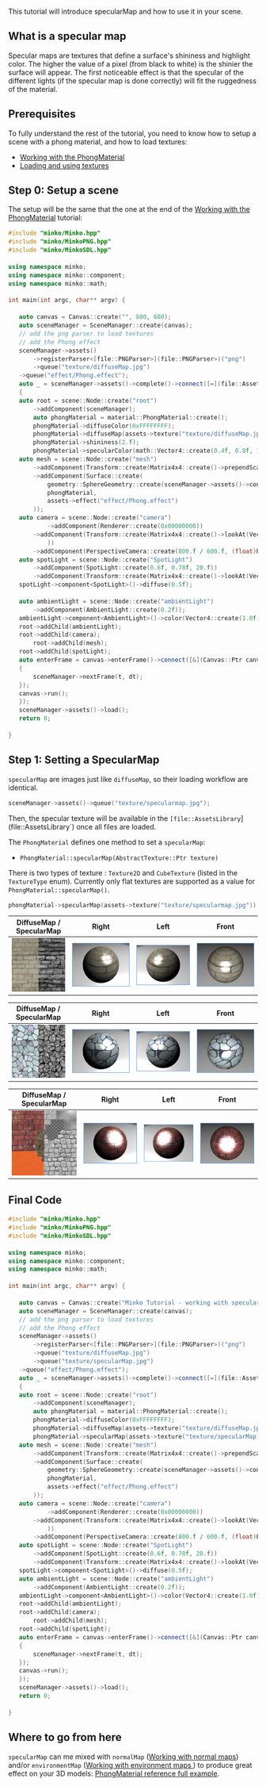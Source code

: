 This tutorial will introduce specularMap and how to use it in your scene.

What is a specular map
----------------------

Specular maps are textures that define a surface's shininess and highlight color. The higher the value of a pixel (from black to white) is the shinier the surface will appear. The first noticeable effect is that the specular of the different lights (if the specular map is done correctly) will fit the ruggedness of the material.

Prerequisites
-------------

To fully understand the rest of the tutorial, you need to know how to setup a scene with a phong material, and how to load textures:

-   [Working with the PhongMaterial](../tutorial/11-Working_with_the_PhongMaterial.md)
-   [Loading and using textures](../tutorial/15-Loading_and_using_textures.md)

Step 0: Setup a scene
---------------------

The setup will be the same that the one at the end of the [Working with the PhongMaterial](../tutorial/11-Working_with_the_PhongMaterial.md) tutorial:

```cpp
#include "minko/Minko.hpp" 
#include "minko/MinkoPNG.hpp" 
#include "minko/MinkoSDL.hpp"

using namespace minko; 
using namespace minko::component; 
using namespace minko::math;

int main(int argc, char** argv) {

   auto canvas = Canvas::create("", 800, 600);
   auto sceneManager = SceneManager::create(canvas);
   // add the png parser to load textures
   // add the Phong effect
   sceneManager->assets()
       ->registerParser<[file::PNGParser>](file::PNGParser>)("png")
       ->queue("texture/diffuseMap.jpg")
   ->queue("effect/Phong.effect");
   auto _ = sceneManager->assets()->complete()->connect([=](file::AssetLibrary::Ptr assets)
   {
   auto root = scene::Node::create("root")
       ->addComponent(sceneManager);
       auto phongMaterial = material::PhongMaterial::create();
       phongMaterial->diffuseColor(0xFFFFFFFF);
       phongMaterial->diffuseMap(assets->texture("texture/diffuseMap.jpg"));
       phongMaterial->shininess(2.f);
       phongMaterial->specularColor(math::Vector4::create(0.4f, 0.8f, 1.f, 1.f));
   auto mesh = scene::Node::create("mesh")
       ->addComponent(Transform::create(Matrix4x4::create()->prependScale(1.1)))
       ->addComponent(Surface::create(
           geometry::SphereGeometry::create(sceneManager->assets()->context()),
           phongMaterial,
           assets->effect("effect/Phong.effect")
       ));
   auto camera = scene::Node::create("camera")
           ->addComponent(Renderer::create(0x00000000))
       ->addComponent(Transform::create(Matrix4x4::create()->lookAt(Vector3::create(), Vector3::create(0.0f, 2.f, 2.6f))
           ))
       ->addComponent(PerspectiveCamera::create(800.f / 600.f, (float)PI * 0.25f, .1f, 1000.f));
   auto spotLight = scene::Node::create("SpotLight")
       ->addComponent(SpotLight::create(0.6f, 0.78f, 20.f))
       ->addComponent(Transform::create(Matrix4x4::create()->lookAt(Vector3::zero(), Vector3::create(3.f, 5.f, 1.5f))));
   spotLight->component<SpotLight>()->diffuse(0.5f);

   auto ambientLight = scene::Node::create("ambientLight")
       ->addComponent(AmbientLight::create(0.2f));
   ambientLight->component<AmbientLight>()->color(Vector4::create(1.0f, 1.0f, 1.0f, 1.0f));
   root->addChild(ambientLight);
   root->addChild(camera);
       root->addChild(mesh);
   root->addChild(spotLight);
   auto enterFrame = canvas->enterFrame()->connect([&](Canvas::Ptr canvas, float t, float dt)
   {
       sceneManager->nextFrame(t, dt);
   });
   canvas->run();
   });
   sceneManager->assets()->load();
   return 0;

} 
```


Step 1: Setting a SpecularMap
-----------------------------

`specularMap` are images just like `diffuseMap`, so their loading workflow are identical.

```cpp
sceneManager->assets()->queue("texture/specularmap.jpg"); 
```


Then, the specular texture will be available in the `[file::AssetsLibrary`](file::AssetsLibrary`) once all files are loaded.

The `PhongMaterial` defines one method to set a `specularMap`:

-   `PhongMaterial::specularMap(AbstractTexture::Ptr texture)`

There is two types of texture : `Texture2D` and `CubeTexture` (listed in the `TextureType` enum). Currently only flat textures are supported as a value for `PhongMaterial::specularMap()`.

```cpp
phongMaterial->specularMap(assets->texture("texture/specularmap.jpg")); 
```
| DiffuseMap / SpecularMap | Right                                                                        | Left                                                                         | Front                                                                        |
|----------------|------------------------------------------------------------------------------|------------------------------------------------------------------------------|------------------------------------------------------------------------------|
| ![ link=](../../doc/image/Texturespecular1.jpg " link=")  |  ![](../../doc/image/SpecularMap1_1.jpg "../../doc/image/SpecularMap1_1.jpg")     |![](../../doc/image/SpecularMap1_2.jpg "../../doc/image/SpecularMap1_2.jpg")    | ![](../../doc/image/SpecularMap1_3.jpg "../../doc/image/SpecularMap1_3.jpg")   |

| DiffuseMap / SpecularMap | Right                                                                        | Left                                                                         | Front                                                                        |
|----------------|------------------------------------------------------------------------------|------------------------------------------------------------------------------|------------------------------------------------------------------------------|
|  ![ link=](../../doc/image/Texturespecular22.jpg " link=")  |  ![](../../doc/image/SpecularMap2_1.jpg "../../doc/image/SpecularMap2_1.jpg")     |![](../../doc/image/SpecularMap2_2.jpg "../../doc/image/SpecularMap2_2.jpg")    |   ![](../../doc/image/SpecularMap2_3.jpg "../../doc/image/SpecularMap2_3.jpg")   |

| DiffuseMap / SpecularMap | Right                                                                        | Left                                                                         | Front                                                                        |
|----------------|------------------------------------------------------------------------------|------------------------------------------------------------------------------|------------------------------------------------------------------------------|
|  ![ link=](../../doc/image/Texturespecular3.jpg " link=")  |  ![](../../doc/image/SpecularMap3_1.jpg "../../doc/image/SpecularMap2_1.jpg")     |![](../../doc/image/SpecularMap3_2.jpg "../../doc/image/SpecularMap2_2.jpg")    |   ![](../../doc/image/SpecularMap3_3.jpg "../../doc/image/SpecularMap2_3.jpg")   |

Final Code
----------

```cpp
#include "minko/Minko.hpp" 
#include "minko/MinkoPNG.hpp" 
#include "minko/MinkoSDL.hpp"

using namespace minko; 
using namespace minko::component; 
using namespace minko::math;

int main(int argc, char** argv) {

   auto canvas = Canvas::create("Minko Tutorial - working with specular maps", 800, 600);
   auto sceneManager = SceneManager::create(canvas);
   // add the png parser to load textures
   // add the Phong effect
   sceneManager->assets()
       ->registerParser<[file::PNGParser>](file::PNGParser>)("png")
       ->queue("texture/diffuseMap.jpg")
       ->queue("texture/specularMap.jpg")
   ->queue("effect/Phong.effect");
   auto _ = sceneManager->assets()->complete()->connect([=](file::AssetLibrary::Ptr assets)
   {
   auto root = scene::Node::create("root")
       ->addComponent(sceneManager);
       auto phongMaterial = material::PhongMaterial::create();
       phongMaterial->diffuseColor(0xFFFFFFFF);
       phongMaterial->diffuseMap(assets->texture("texture/diffuseMap.jpg"));
       phongMaterial->specularMap(assets->texture("texture/specularMap.jpg"));
   auto mesh = scene::Node::create("mesh")
       ->addComponent(Transform::create(Matrix4x4::create()->prependScale(1.1)))
       ->addComponent(Surface::create(
           geometry::SphereGeometry::create(sceneManager->assets()->context()),
           phongMaterial,
           assets->effect("effect/Phong.effect")
       ));
   auto camera = scene::Node::create("camera")
           ->addComponent(Renderer::create(0x00000000))
       ->addComponent(Transform::create(Matrix4x4::create()->lookAt(Vector3::create(), Vector3::create(0.0f, 2.f, 2.6f))
           ))
       ->addComponent(PerspectiveCamera::create(800.f / 600.f, (float)PI * 0.25f, .1f, 1000.f));
   auto spotLight = scene::Node::create("SpotLight")
       ->addComponent(SpotLight::create(0.6f, 0.78f, 20.f))
       ->addComponent(Transform::create(Matrix4x4::create()->lookAt(Vector3::zero(), Vector3::create(3.f, 5.f, 1.5f))));
   spotLight->component<SpotLight>()->diffuse(0.5f);
   auto ambientLight = scene::Node::create("ambientLight")
       ->addComponent(AmbientLight::create(0.2f));
   ambientLight->component<AmbientLight>()->color(Vector4::create(1.0f, 1.0f, 1.0f, 1.0f));
   root->addChild(ambientLight);
   root->addChild(camera);
       root->addChild(mesh);
   root->addChild(spotLight);
   auto enterFrame = canvas->enterFrame()->connect([&](Canvas::Ptr canvas, float t, float dt)
   {
       sceneManager->nextFrame(t, dt);
   });
   canvas->run();
   });
   sceneManager->assets()->load();
   return 0;

} 
```


Where to go from here
---------------------

`specularMap` can me mixed with `normalMap` ([Working with normal maps](../tutorial/12-Working_with_normal_maps.md)) and/or `environmentMap` ([Working with environment maps ](../tutorial/13-Working_with_environment_maps.md)) to produce great effect on your 3D models: [PhongMaterial reference full example](../article/PhongMaterial_reference.md#Full_Example).

